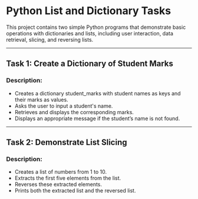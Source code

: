 # Python List and Dictionary Tasks

This project contains two simple Python programs that demonstrate basic operations with dictionaries and lists, including user interaction, data retrieval, slicing, and reversing lists.

---

## Task 1: Create a Dictionary of Student Marks

### Description:
- Creates a dictionary student_marks with student names as keys and their marks as values.
- Asks the user to input a student's name.
- Retrieves and displays the corresponding marks.
- Displays an appropriate message if the student’s name is not found.


---

## Task 2:  Demonstrate List Slicing 

### Description:
- Creates a list of numbers from 1 to 10.
- Extracts the first five elements from the list.
- Reverses these extracted elements.
- Prints both the extracted list and the reversed list.




